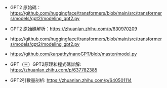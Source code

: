 

- GPT2 原始碼：https://github.com/huggingface/transformers/blob/main/src/transformers/models/gpt2/modeling_gpt2.py
- GPT2 原始碼解析：https://zhuanlan.zhihu.com/p/630970209




- https://github.com/huggingface/transformers/blob/main/src/transformers/models/gpt2/modeling_gpt2.py
- https://github.com/karpathy/nanoGPT/blob/master/model.py


- GPT（三）GPT2原理和程式碼詳解: https://zhuanlan.zhihu.com/p/637782385
- GPT2引數量剖析: https://zhuanlan.zhihu.com/p/640501114


